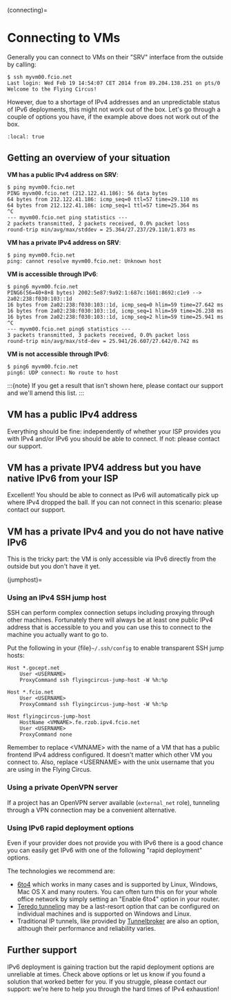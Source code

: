 (connecting)=

# Connecting to VMs

Generally you can connect to VMs on their "SRV" interface from the outside by calling:

```
$ ssh myvm00.fcio.net
Last login: Wed Feb 19 14:54:07 CET 2014 from 89.204.138.251 on pts/0
Welcome to the Flying Circus!
```

However, due to a shortage of IPv4 addresses and an unpredictable status of
IPv6 deployments, this might not work out of the box. Let's go through a
couple of options you have, if the example above does not work out of the box.

```{contents}
:local: true
```

## Getting an overview of your situation

**VM has a public IPv4 address on SRV**:

```
$ ping myvm00.fcio.net
PING myvm00.fcio.net (212.122.41.186): 56 data bytes
64 bytes from 212.122.41.186: icmp_seq=0 ttl=57 time=29.110 ms
64 bytes from 212.122.41.186: icmp_seq=1 ttl=57 time=25.364 ms
^C
--- myvm00.fcio.net ping statistics ---
2 packets transmitted, 2 packets received, 0.0% packet loss
round-trip min/avg/max/stddev = 25.364/27.237/29.110/1.873 ms
```

**VM has a private IPv4 address on SRV**:

```
$ ping myvm00.fcio.net
ping: cannot resolve myvm00.fcio.net: Unknown host
```

**VM is accessible through IPv6**:

```
$ ping6 myvm00.fcio.net
PING6(56=40+8+8 bytes) 2002:5e87:9a92:1:687c:1601:8692:c1e9 --> 2a02:238:f030:103::1d
16 bytes from 2a02:238:f030:103::1d, icmp_seq=0 hlim=59 time=27.642 ms
16 bytes from 2a02:238:f030:103::1d, icmp_seq=1 hlim=59 time=26.238 ms
16 bytes from 2a02:238:f030:103::1d, icmp_seq=2 hlim=59 time=25.941 ms
^C
--- myvm00.fcio.net ping6 statistics ---
3 packets transmitted, 3 packets received, 0.0% packet loss
round-trip min/avg/max/std-dev = 25.941/26.607/27.642/0.742 ms
```

**VM is not accessible through IPv6**:

```
$ ping6 myvm00.fcio.net
ping6: UDP connect: No route to host
```

:::{note}
If you get a result that isn't shown here, please contact our support and we'll amend this list.
:::

## VM has a public IPv4 address

Everything should be fine: independently of whether your ISP provides you with
IPv4 and/or IPv6  you should be able to connect. If not: please contact our
support.

## VM has a private IPV4 address but you have native IPv6 from your ISP

Excellent! You should be able to connect as IPv6 will automatically pick up
where IPv4 dropped the ball. If you can not connect in this scenario: please
contact our support.

## VM has a private IPv4 and you do not have native IPv6

This is the tricky part: the VM is only accessible via IPv6 directly from the
outside but you don't have it yet.

(jumphost)=

### Using an IPv4 SSH jump host

SSH can perform complex connection setups including proxying through other
machines. Fortunately there will always be at least one public IPv4 address
that is accessible to you and you can use this to connect to the machine you
actually want to go to.

Put the following in your {file}`~/.ssh/config` to enable transparent SSH jump
hosts:

```
Host *.gocept.net
    User <USERNAME>
    ProxyCommand ssh flyingcircus-jump-host -W %h:%p

Host *.fcio.net
    User <USERNAME>
    ProxyCommand ssh flyingcircus-jump-host -W %h:%p

Host flyingcircus-jump-host
    HostName <VMNAME>.fe.rzob.ipv4.fcio.net
    User <USERNAME>
    ProxyCommand none
```

Remember to replace \<VMNAME> with the name of a VM that has a public frontend
IPv4 address configured. It doesn't matter which other VM you connect to. Also,
replace \<USERNAME> with the unix username that you are using in the Flying
Circus.

### Using a private OpenVPN server

If a project has an OpenVPN server available (`external_net`
role), tunneling through a VPN connection may be a convenient alternative.

### Using IPv6 rapid deployment options

Even if your provider does not provide you with IPv6 there is a good chance you
can easily get IPv6 with one of the following "rapid deployment" options.

The technologies we recommend are:

- [6to4](https://en.wikipedia.org/wiki/6to4) which works in many cases and is
  supported by Linux, Windows, Mac OS X and many routers. You can often turn
  this on for your whole office network by simply setting an "Enable 6to4"
  option in your router.
- [Teredo tunneling](https://en.wikipedia.org/wiki/Teredo_tunneling) may be a last-resort
  option that can be configured on individual machines and is supported on Windows and Linux.
- Traditional IP tunnels, like provided by [Tunnelbroker](https://tunnelbroker.net/)
  are also an option, although their performance and reliability varies.

## Further support

IPv6 deployment is gaining traction but the rapid deployment options are
unreliable at times. Check above options or let us know if you found a solution
that worked better for you. If you struggle, please contact our support: we're
here to help you through the hard times of IPv4 exhaustion!
